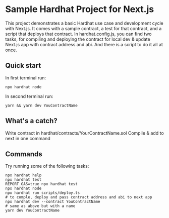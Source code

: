 # Sample Hardhat Project for Next.js

This project demonstrates a basic Hardhat use case and development cycle with Next.js.
It comes with a sample contract, a test for that contract, and a script that deploys that contract.
In hardhat.config.js, you can find two tasks, for compiling and deploying the contract for local dev & update Next.js app with contract address and abi.
And there is a script to do it all at once.

## Quick start

In first terminal run:

```shell
npx hardhat node
```

In second terminal run:

```shell
yarn && yarn dev YouContractName
```

## What's a catch?

Write contract in hardhat/contracts/YourContractName.sol
Compile & add to next in one command

## Commands

Try running some of the following tasks:

```shell
npx hardhat help
npx hardhat test
REPORT_GAS=true npx hardhat test
npx hardhat node
npx hardhat run scripts/deploy.ts
# to comple, deploy and pass contract address and abi to next app
npx hardhat dev --contract YouContractName
# same as above but with a name
yarn dev YouContractName
```
